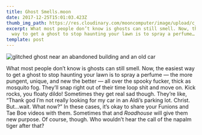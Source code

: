 ```yaml
---
title: Ghost Smells.moon
date: 2017-12-25T15:01:03.423Z
thumb_img_path: https://res.cloudinary.com/mooncomputer/image/upload/c_scale,e_sharpen:100,h_300,q_auto:best/v1561926527/Moon%20Computer%20Blog/RTF/ghost-smells.jpg
excerpt: What most people don’t know is ghosts can still smell. Now, the easiest
  way to get a ghost to stop haunting your lawn is to spray a perfume…
template: post
---
```

![glitched ghost near an abandoned building and an old car](https://res.cloudinary.com/mooncomputer/image/upload/e_sharpen:100,q_auto:best/v1561926527/Moon%20Computer%20Blog/RTF/ghost-smells.jpg "Ghost Smells")

What most people don’t know is ghosts can still smell. Now, the easiest way to get a ghost to stop haunting your lawn is to spray a perfume — the more pungent, unique, and new the better — all over the spooky fucker, thick as mosquito fog. They’ll snap right out of their time loop shit and move on. Kick rocks, you floaty dildo! Sometimes they get real sad though. They’re like, “Thank god I’m not really looking for my car in an Aldi’s parking lot. Christ. But…wait. What now?” In these cases, it’s okay to share your Funions and Tae Boe videos with them. Sometimes that and *Roadhouse* will give them new purpose. Of course, though. Who wouldn’t hear the call of the napalm tiger after that?